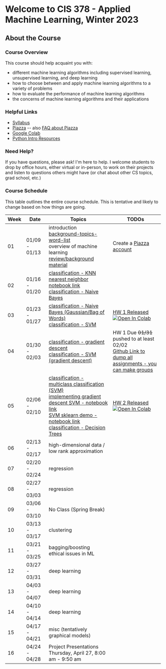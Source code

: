 # Welcome to CIS 378 - Applied Machine Learning, Winter 2023

## About the Course

### Course Overview
This course should help acquaint you with:

* different machine learning algorithms including supervised learning, unsupervised learning, and deep learning
* how to choose between and apply machine learning algorithms to a variety of problems
* how to evaluate the performance of machine learning algorithms
* the concerns of machine learning algorithms and their applications

### Helpful Links

* [Syllabus](syllabus.md)
* [Piazza](https://piazza.com/gvsu/winter2023/cis378) -- also [FAQ about Piazza](piazza-faq.md)
* [Google Colab](https://colab.research.google.com/)
* [Python Intro Resources](https://github.com/eecarrier/python-for-applied-computing)

### Need Help?
If you have questions, please ask!  I'm here to help.  I welcome students
to drop by office hours, either virtual or in-person,
to work on their projects and listen to questions others might have (or chat
about other CS topics, grad school, etc.)

### Course Schedule
This table outlines the entire course schedule.  This is tentative
and likely to change based on how things are going.

| Week | Date          | Topics | TODOs |
| ---- | ------------- | ------ | --------- |
|  01  | 01/09 - 01/13 | introduction <br> [background-topics-word-list](words-list-first-day.txt) <br> overview of machine learning <br> [review/background material](scribbles-from-class/378notes-01-12-23.pdf)  | Create a [Piazza account](https://piazza.com/gvsu/winter2023/cis378) |
|  02  | 01/16 - 01/20 | [classification - KNN](scribbles-from-class/378notes-01-17-23.pdf) <br> [nearest neighbor notebook link](https://drive.google.com/file/d/1tqHfKMW2Pob4aHH023ytBif-4aHIoerB/view?usp=sharing) <br> [classification - Naive Bayes](scribbles-from-class/378notes-01-19-23.pdf) |  |
|  03  | 01/23 - 01/27 | [classification - Naive Bayes (Gaussian/Bag of Words)](scribbles-from-class/378notes-01-24-23.pdf) <br> [classification - SVM](scribbles-from-class/378notes-01-26-23.pdf) | [HW 1 Released](assignments/hw1_knn_naivebayes.ipynb) [![Open In Colab](https://colab.research.google.com/assets/colab-badge.svg)](https://colab.research.google.com/github/cis378-gvsu/w23-classmaterial/blob/main/assignments/hw1_knn_naivebayes.ipynb) |
|  04  | 01/30 - 02/03 | [classification - gradient descent](scribbles-from-class/378notes-01-31-23.pdf) <br> [classification - SVM (gradient descent) ](scribbles-from-class/378notes-02-02-23.pdf) | HW 1 Due ~~01/31~~ pushed to at least 02/02  <br> [Github Link to dump all assignments - you can make groups](https://classroom.github.com/a/tdp69jp4) |
|  05  | 02/06 - 02/10 | [classification - multiclass classification (SVM)](scribbles-from-class/378notes-02-07-23.pdf) <br> [implementing gradient descent SVM - notebook link](https://drive.google.com/file/d/14-4nyuL2WrrPamfz6B43KSlH4ZPOdhSd/view?usp=sharing) <br> [SVM sklearn demo - notebook link](https://drive.google.com/file/d/1w_BvnRNv4Sd6YG7pglmCeRB5yP_CxsKg/view?usp=sharing) <br> [classification - Decision Trees](scribbles-from-class/378notes-02-09-23.pdf) | [HW 2 Released](assignments/hw2_svm.ipynb) [![Open In Colab](https://colab.research.google.com/assets/colab-badge.svg)](https://colab.research.google.com/drive/1RDE5YedmN3zfkPMbfbxMsYTeVtz4tguB?usp=sharing) |
|  06  | 02/13 - 02/17 | high-dimensional data / low rank approximation |  |
|  07  | 02/20 - 02/24 | regression |  |
|  08  | 02/27 - 03/03 | regression |  |
|  09  | 03/06 - 03/10 | No Class (Spring Break)  |  |  |
|  10  | 03/13 - 03/17 | clustering |  |
|  11  | 03/21 - 03/25 | bagging/boosting <br> ethical issues in ML   |  |  |
|  12  | 03/27 - 03/31 | deep learning |  |
|  13  | 04/03 - 04/07 | deep learning |  |
|  14  | 04/10 - 04/14 | deep learning |  |
|  15  | 04/17 - 04/21 | misc (tentatively graphical models) |  |
|  16  | 04/24 - 04/28 | Project Presentations Thursday, April 27, 8:00 am - 9:50 am |  |  |
